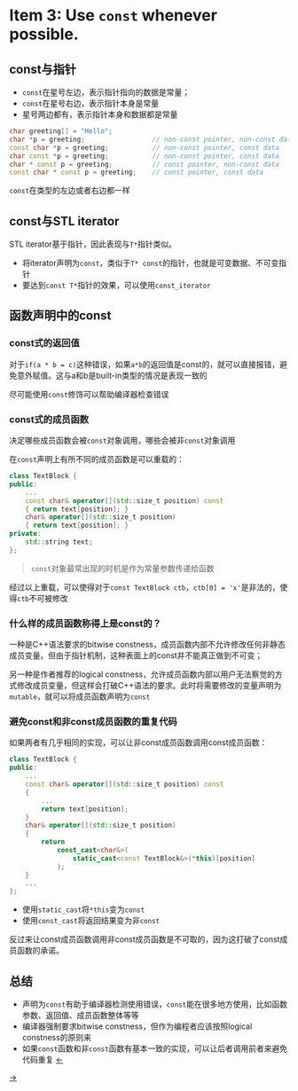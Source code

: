 # Item 3: Use `const` whenever possible.

## const与指针

- `const`在星号左边，表示指针指向的数据是常量；
- `const`在星号右边，表示指针本身是常量
- 星号两边都有，表示指针本身和数据都是常量

```cpp
char greeting[] = "Hello";
char *p = greeting;                 // non-const pointer, non-const data
const char *p = greeting;           // non-const pointer, const data
char const *p = greeting;           // non-const pointer, const data
char * const p = greeting;          // const pointer, non-const data
const char * const p = greeting;    // const pointer, const data
```

`const`在类型的左边或者右边都一样

## const与STL iterator

STL iterator基于指针，因此表现与`T*`指针类似。

- 将iterator声明为`const`，类似于`T* const`的指针，也就是可变数据、不可变指针
- 要达到`const T*`指针的效果，可以使用`const_iterator`

## 函数声明中的const

### const式的返回值

对于`if(a * b = c)`这种错误，如果`a*b`的返回值是const的，就可以直接报错，避免意外赋值。这与a和b是built-in类型的情况是表现一致的

尽可能使用`const`修饰可以帮助编译器检查错误

### const式的成员函数

决定哪些成员函数会被`const`对象调用，哪些会被非`const`对象调用

在`const`声明上有所不同的成员函数是可以重载的：

```cpp
class TextBlock {
public:
    ...
    const char& operator[](std::size_t position) const
    { return text[position]; }
    char& operator[](std::size_t position)
    { return text[position]; }
private:
    std::string text;
};
```

> `const`对象最常出现的时机是作为常量参数传递给函数

经过以上重载，可以使得对于`const TextBlock ctb`，`ctb[0] = 'x'`是非法的，使得`ctb`不可被修改

### 什么样的成员函数称得上是const的？

一种是C++语法要求的bitwise constness，成员函数内部不允许修改任何非静态成员变量。但由于指针机制，这种表面上的const并不能真正做到不可变；

另一种是作者推荐的logical constness，允许成员函数内部以用户无法察觉的方式修改成员变量，但这样会打破C++语法的要求。此时将需要修改的变量声明为`mutable`，就可以将成员函数声明为`const`

### 避免const和非const成员函数的重复代码

如果两者有几乎相同的实现，可以让非const成员函数调用const成员函数：

```cpp
class TextBlock {
public:
    ...
    const char& operator[](std::size_t position) const
    {
        ...
        return text[position];
    }
    char& operator[](std::size_t position)
    {
        return
            const_cast<char&>(
                static_cast<const TextBlock&>(*this)[position]
            );
    }
    ...
};
```

- 使用`static_cast`将`*this`变为`const`
- 使用`const_cast`将返回结果变为非`const`

反过来让const成员函数调用非const成员函数是不可取的，因为这打破了const成员函数的承诺。

## 总结

- 声明为`const`有助于编译器检测使用错误，`const`能在很多地方使用，比如函数参数、返回值、成员函数整体等等
- 编译器强制要求bitwise constness，但作为编程者应该按照logical constness的原则来
- 如果`const`函数和非`const`函数有基本一致的实现，可以让后者调用前者来避免代码重复
<a href="../Item%2002"><-</a>

<a href="../Item%2004">-></a>
